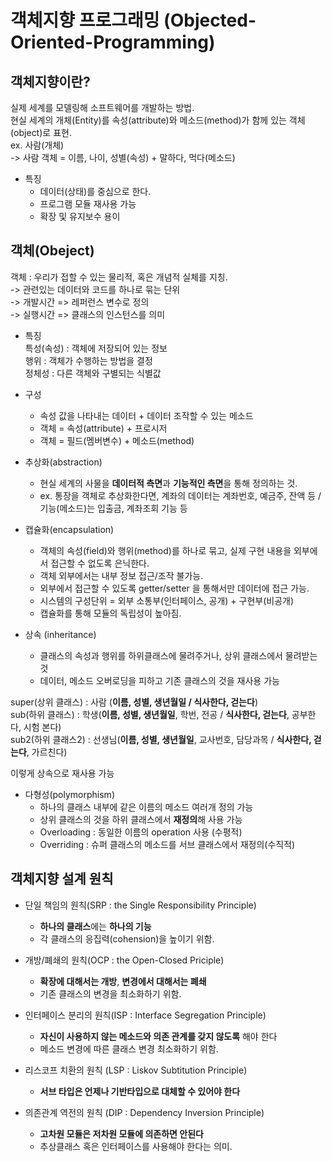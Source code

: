 # 객체지향 프로그래밍 (Objected-Oriented-Programming)   
## 객체지향이란?   
실제 세계를 모델링해 소프트웨어를 개발하는 방법.   
현실 세계의 개체(Entity)를 속성(attribute)와 메소드(method)가 함께 있는 객체(object)로 표현.   
ex. 사람(개체)   
-> 사람 객체 = 이름, 나이, 성별(속성) + 말하다, 먹다(메소드)   
* 특징   
  - 데이터(상태)를 중심으로 한다.   
  - 프로그램 모듈 재사용 가능   
  - 확장 및 유지보수 용이   
## 객체(Obeject)     
객체 : 우리가 접할 수 있는 물리적, 혹은 개념적 실체를 지칭.   
-> 관련있는 데이터와 코드를 하나로 묶는 단위   
-> 개발시간 => 레퍼런스 변수로 정의    
-> 실행시간 => 클래스의 인스턴스를 의미   

* 특징   
특성(속성) : 객체에 저장되어 있는 정보   
행위 : 객체가 수행하는 방법을 결정   
정체성 : 다른 객체와 구별되는 식별값   

* 구성   
  - 속성 값을 나타내는 데이터 + 데이터 조작할 수 있는 메소드   
  - 객체 = 속성(attribute) + 프로시저   
  - 객체 = 필드(멤버변수) + 메소드(method)   
  
* 추상화(abstraction)   
  - 현실 세계의 사물을 **데이터적 측면**과 **기능적인 측면**을 통해 정의하는 것.   
  - ex. 통장을 객체로 추상화한다면, 계좌의 데이터는 계좌번호, 예금주, 잔액 등 / 기능(메소드)는 입출금, 계좌조회 기능 등   
  
* 캡슐화(encapsulation)   
  - 객체의 속성(field)와 행위(method)를 하나로 묶고, 실제 구현 내용을 외부에서 접근할 수 없도록 은닉한다.   
  - 객체 외부에서는 내부 정보 접근/조작 불가능.   
  - 외부에서 접근할 수 있도록 getter/setter 을 통해서만 데이터에 접근 가능.   
  - 시스템의 구성단위 = 외부 소통부(인터페이스, 공개) + 구현부(비공개)   
  - 캡슐화를 통해 모듈의 독립성이 높아짐.   
  
* 상속 (inheritance)   
  - 클래스의 속성과 행위를 하위클래스에 물려주거나, 상위 클래스에서 물려받는 것   
  - 데이터, 메소드 오버로딩을 피하고 기존 클래스의 것을 재사용 가능   

super(상위 클래스) : 사람 (**이름, 성별, 생년월일 / 식사한다, 걷는다**)   
sub(하위 클래스) : 학생(**이름, 성별, 생년월일**,  학번, 전공 / **식사한다, 걷는다**, 공부한다, 시험 본다)   
sub2(하위 클래스2) : 선생님(**이름, 성별, 생년월일**, 교사번호, 담당과목 /  **식사한다, 걷는다**, 가르친다)   

이렇게 상속으로 재사용 가능   

* 다형성(polymorphism)   
  - 하나의 클래스 내부에 같은 이름의 메소드 여러개 정의 가능   
  - 상위 클래스의 것을 하위 클래스에서 **재정의**해 사용 가능   
  - Overloading : 동일한 이름의 operation 사용 (수평적)   
  - Overriding : 슈퍼 클래스의 메소드를 서브 클래스에서 재정의(수직적)   

## 객체지향 설계 원칙   
* 단일 책임의 원칙(SRP : the Single Responsibility Principle)   
  - **하나의 클래스**에는 **하나의 기능**   
  - 각 클래스의 응집력(cohension)을 높이기 위함.   
  
* 개방/폐쇄의 원칙(OCP : the Open-Closed Priciple)   
  - **확장에 대해서는 개방**, **변경에서 대해서는 폐쇄**   
  - 기존 클래스의 변경을 최소화하기 위함.   
  
* 인터페이스 분리의 원칙(ISP : Interface Segregation Principle)   
  - **자신이 사용하지 않는 메소드와 의존 관계를 갖지 않도록** 해야 한다   
  - 메소드 변경에 따른 클래스 변경 최소화하기 위함.   
   
* 리스코프 치환의 원칙 (LSP : Liskov Subtitution Principle)   
  - **서브 타입은 언제나 기반타입으로 대체할 수 있어야 한다**  
  
* 의존관계 역전의 원칙 (DIP : Dependency Inversion Principle)   
  - **고차원 모듈은 저차원 모듈에 의존하면 안된다**   
  - 추상클래스 혹은 인터페이스를 사용해야 한다는 의미.   









